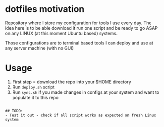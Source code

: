 # dotfiles motivation

Repository where I store my configuration for tools I use every day.
The idea here is to be able download it run one script and be ready to go ASAP on
any LINUX (at this moment Ubuntu based) systems.

Those configurations are to terminal based tools I can deploy and use at any server machine (with no GUI)

# Usage
1. First step = download the repo into your $HOME directory
2. Run `deploy.sh` script
3. Run `sync.sh` if you made changes in configs at your system and want to populate it to this repo 
```

## TODO:
- Test it out - check if all script works as expected on fresh Linux system
